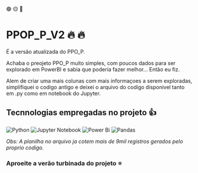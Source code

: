 🟢 🟡 🔴

# PPOP_P_V2 :fire: :fire:

É a versão atualizada do PPO_P.

Achaba o preojeto PPO_P muito simples, com poucos dados para ser explorado em PowerBI e sabia que poderia fazer melhor...
Então eu fiz.

Alem de criar uma mais colunas com mais informaçoes a serem exploradas, simplifiquei o codigo antigo e deixei o arquivo do codigo disponivel tanto em .py como em notebook do Jupyter.

## Tecnnologias empregadas no projeto :+1:

![Python](https://img.shields.io/badge/python-3670A0?style=for-the-badge&logo=python&logoColor=ffdd54)
![Jupyter Notebook](https://img.shields.io/badge/jupyter-%23FA0F00.svg?style=for-the-badge&logo=jupyter&logoColor=white)
![Power Bi](https://img.shields.io/badge/power_bi-F2C811?style=for-the-badge&logo=powerbi&logoColor=black)
![Pandas](https://img.shields.io/badge/pandas-%23150458.svg?style=for-the-badge&logo=pandas&logoColor=white)

*Obs: A planilha no arquivo ja cotem mais de 9mil registros gerados pelo proprio codigo.*

### Aproeite a verão turbinada do projeto :star:
